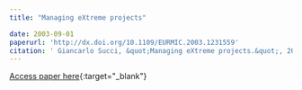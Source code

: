 ```yaml
---
title: "Managing eXtreme projects"

date: 2003-09-01
paperurl: 'http://dx.doi.org/10.1109/EURMIC.2003.1231559'
citation: ' Giancarlo Succi, &quot;Managing eXtreme projects.&quot;, 2003.'
---
```

[Access paper here](http://dx.doi.org/10.1109/EURMIC.2003.1231559){:target="_blank"}

